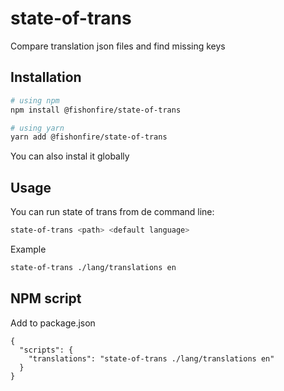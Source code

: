 # state-of-trans

Compare translation json files and find missing keys

## Installation

```bash
# using npm
npm install @fishonfire/state-of-trans

# using yarn
yarn add @fishonfire/state-of-trans
```

You can also instal it globally

## Usage

You can run state of trans from de command line:
```bash
state-of-trans <path> <default language>
```

Example
```bash
state-of-trans ./lang/translations en
```

## NPM script

Add to package.json
```
{
  "scripts": {
    "translations": "state-of-trans ./lang/translations en"
  }
}
```
